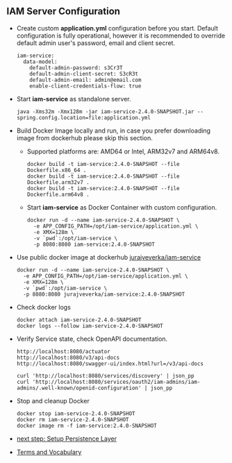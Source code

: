 ## IAM Server Configuration

* Create custom __application.yml__ configuration before you start.
  Default configuration is fully operational, however it is recommended 
  to override default admin user's password, email and client secret.
  ```
  iam-service:
    data-model:
      default-admin-password: s3Cr3T
      default-admin-client-secret: S3cR3t 
      default-admin-email: admin@email.com
      enable-client-credentials-flow: true 
  ```
* Start __iam-service__ as standalone server.
  ```
  java -Xms32m -Xmx128m -jar iam-service-2.4.0-SNAPSHOT.jar --spring.config.location=file:application.yml
  ```
* Build Docker Image locally and run, in case you prefer downloading image from dockerhub please  skip this section.
  * Supported platforms are: AMD64  or Intel, ARM32v7 and ARM64v8.
    ```
    docker build -t iam-service:2.4.0-SNAPSHOT --file Dockerfile.x86_64 .
    docker build -t iam-service:2.4.0-SNAPSHOT --file Dockerfile.arm32v7 .
    docker build -t iam-service:2.4.0-SNAPSHOT --file Dockerfile.arm64v8 .
    ```
  * Start __iam-service__ as Docker Container with custom configuration.
    ```
    docker run -d --name iam-service-2.4.0-SNAPSHOT \
      -e APP_CONFIG_PATH=/opt/iam-service/application.yml \
      -e XMX=128m \
      -v `pwd`:/opt/iam-service \
      -p 8080:8080 iam-service:2.4.0-SNAPSHOT  
    ```
* Use public docker image at dockerhub [jurajveverka/iam-service](https://hub.docker.com/r/jurajveverka/iam-service)
  ```
  docker run -d --name iam-service-2.4.0-SNAPSHOT \
    -e APP_CONFIG_PATH=/opt/iam-service/application.yml \
    -e XMX=128m \
    -v `pwd`:/opt/iam-service \
    -p 8080:8080 jurajveverka/iam-service:2.4.0-SNAPSHOT
  ```
* Check docker logs
  ```
  docker attach iam-service-2.4.0-SNAPSHOT
  docker logs --follow iam-service-2.4.0-SNAPSHOT
  ```
* Verify Service state, check OpenAPI documentation.
  ```
  http://localhost:8080/actuator
  http://localhost:8080/v3/api-docs
  http://localhost:8080/swagger-ui/index.html?url=/v3/api-docs
  
  curl 'http://localhost:8080/services/discovery' | json_pp
  curl 'http://localhost:8080/services/oauth2/iam-admins/iam-admins/.well-known/openid-configuration' | json_pp
  ```
* Stop and cleanup Docker
  ```
  docker stop iam-service-2.4.0-SNAPSHOT
  docker rm iam-service-2.4.0-SNAPSHOT
  docker image rm -f iam-service:2.4.0-SNAPSHOT
  ```

* [next step: Setup Persistence Layer](01b_setup-persitence-layer.md)
* [Terms and Vocabulary](Terms-and-Vocabulary.md)